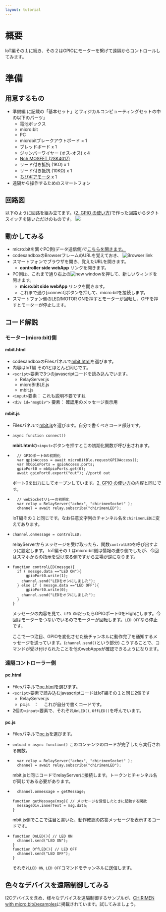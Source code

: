 ```yaml
---
layout: tutorial
---
```


# 概要
IoT編その１に続き、その２はGPIOにモーターを繋げて遠隔からコントロールしてみます。

# 準備

## 用意するもの

- 準備編 に記載の「基本セット」とフィジカルコンピューティングセットの中の以下のパーツ」
  - 電池ボックス
  - micro:bit
  - PC
  - microbitブレークアウトボード × 1
  - ブレッドボード x 1
  - ジャンパーワイヤー (オス-オス) x 4
  - [Nch MOSFET (2SK4017)](http://akizukidenshi.com/catalog/g/gI-07597/)
  - リード付き抵抗 (1KΩ) x 1
  - リード付き抵抗 (10KΩ) x 1
  - [ちびギアモータ](https://tiisai.dip.jp/?p=2676) x 1
- 遠隔から操作するためのスマートフォン

## 回路図
以下のように回路を組み立てます。([2. GPIO の使い方](GPIO_basic.md))で作った回路からタクトスイッチを除いただけのものです。
![](imgs/pinbit_microbit_Hello_Real_World_Motor.png)

## 動かしてみる

* micro:bitを繋ぐPC側(データ送信側)で[こちらを開きます。](https://codesandbox.io/s/github/chirimen-oh/chirimen-micro-bit/tree/master/examples/remote_example4?file=/mbit.js)
* codesandboxのBrowserフレームのURLを覚えておき、
 ![Browser link](imgs/remote_csb1.png)
* スマートフォンでブラウザを開き、覚えたURLを開きます。
  * **controller side webApp** リンクを開きます。
* PC側は、これまで通り右上の![new window](imgs/lbtn.png)を押して、新しいウィンドを開きます。
  * **micro:bit side webApp** リンクを開きます。
  * これまで通り[connect]ボタンを押して、micro:bitを接続します。
* スマートフォン側のLED/MOTOR ONを押すとモーターが回転し、OFFを押すとモーターが停止します。

## コード解説

### モーター(micro:bit)側

#### mbit.html

* codesandboxのFilesパネルで[mbit.html](https://codesandbox.io/s/github/chirimen-oh/chirimen-micro-bit/tree/master/examples/remote_example4?file=/mbit.html)を選びます。
* 内容はIoT編 その1とほとんど同じです。
* `<script>`要素で3つのjavascriptコードを読み込んでいます。
  * RelayServer.js
  * microBitBLE.js
  * mbit.js
* `<input>`要素：
これも説明不要ですね
* `<div id="msgDiv">` 要素：
確認用のメッセージ表示用

#### mbit.js

* Filesパネルで[mbit.js](https://codesandbox.io/s/github/chirimen-oh/chirimen-micro-bit/tree/master/examples/remote_example4?file=/mbit.js)を選びます。自分で書くべきコード部分です。
* `async function connect()` 

  **mbit.html**の`<input>`ボタンを押すとこの初期化関数が呼び出されます。
* ```
	// GPIOポート0の初期化
	var gpioAccess = await microBitBle.requestGPIOAccess();
	var mbGpioPorts = gpioAccess.ports;
	gpioPort0 = mbGpioPorts.get(0);
	await gpioPort0.export("out"); //port0 out
  ```
  
  ポート0を出力にしてオープンしています。[2. GPIO の使い方](GPIO_basic.md)の内容と同じです。

* ```
	// webSocketリレーの初期化
	var relay = RelayServer("achex", "chirimenSocket" );
	channel = await relay.subscribe("chirimenLED");
  ```
  
  IoT編その１と同じです。なお任意文字列のチャンネル名を`chirimenLED`に変えてあります。

* `channel.onmessage = controlLED;`

  relayServerからメッセージを受け取ったら、関数`controlLED`を呼び出すように設定します。
IoT編その１はmicro:bit側は情報の送り側でしたが、今回はスマホからの指示を受け取る側ですから立場が逆になります。

* ```
  function controlLED(messge){
  	if ( messge.data =="LED ON"){
  		gpioPort0.write(1);
      channel.send("LEDをオンにしました");
  	} else if ( messge.data =="LED OFF"){
  		gpioPort0.write(0);
      channel.send("LEDをオフにしました");
  	}
  }
  ```

  メッセージの内容を見て、`LED ON`だったらGPIOポート0をHighにします。今回はモーターをつないでいるのでモーターが回転します。`LED OFF`なら停止です。

  ここで一つ注目、GPIOを変化させた後チャンネルに動作完了を通知するメッセージを送っています。(`channel.send()`という部分) こうすることで、コマンドが受け付けられたことを他のwebAppsが確認できるようになります。
  


### 遠隔コントローラー側

#### pc.html

* Filesパネルで[pc.html](https://codesandbox.io/s/github/chirimen-oh/chirimen-micro-bit/tree/master/examples/remote_example4?file=/pc.html)を選びます。
* `<script>`要素で読み込むjavascriptコードはIoT編その１と同じ2個です
  * RelayServer.js
  * pc.js　：　
  これが自分で書くコードです。
* 2個の`<input>`要素で、それぞれ`OnLED()`, `OffLED()`を呼んでいます。

#### pc.js

* Filesパネルで[pc.js](https://codesandbox.io/s/github/chirimen-oh/chirimen-micro-bit/tree/master/examples/remote_example4?file=/pc.js)を選びます。
* `onload = async function()`
このコンテンツのロードが完了したら実行される関数。
* ```
	var relay = RelayServer("achex", "chirimenSocket" );
	channel = await relay.subscribe("chirimenLED");
  ```

  mbit.jsと同じコードでrelayServerに接続します。トークンとチャンネル名が同じである必要があります。

* ```
	channel.onmessage = getMessage;
  ```

  ```
  function getMessage(msg){ // メッセージを受信したときに起動する関数
	messageDiv.innerText = msg.data;
  }
  ```

  mbit.js側でここで注目と書いた、動作確認の応答メッセージを表示するコードです。

* ```
  function OnLED(){ // LED ON
  	channel.send("LED ON");
  }
  function OffLED(){ // LED OFF
  	channel.send("LED OFF");
  }
  ```

  それぞれ`LED ON`, `LED OFF`コマンドをチャンネルに送信します。


## 色々なデバイスを遠隔制御してみる
I2Cデバイスを含め、様々なデバイスを遠隔制御するサンプルが、[CHIRIMEN with micro:bitのexamples](https://chirimen.org/chirimen-micro-bit/examples/#%E3%83%AA%E3%83%A2%E3%83%BC%E3%83%88%E3%82%B3%E3%83%B3%E3%83%88%E3%83%AD%E3%83%BC%E3%83%AB-relayserverjs%E3%82%92%E4%BD%BF%E3%81%84%E3%81%BE%E3%81%99)に掲載されています。試してみましょう。
